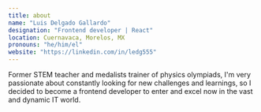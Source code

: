 ```yaml
---
title: about
name: "Luis Delgado Gallardo"
designation: "Frontend developer | React"
location: Cuernavaca, Morelos, MX
pronouns: "he/him/el"
website: "https://linkedin.com/in/ledg555"
---
```


Former STEM teacher and medalists trainer of physics olympiads, I'm very passionate about constantly looking for new challenges and learnings, so I decided to become a frontend developer to enter and excel now in the vast and dynamic IT world.
